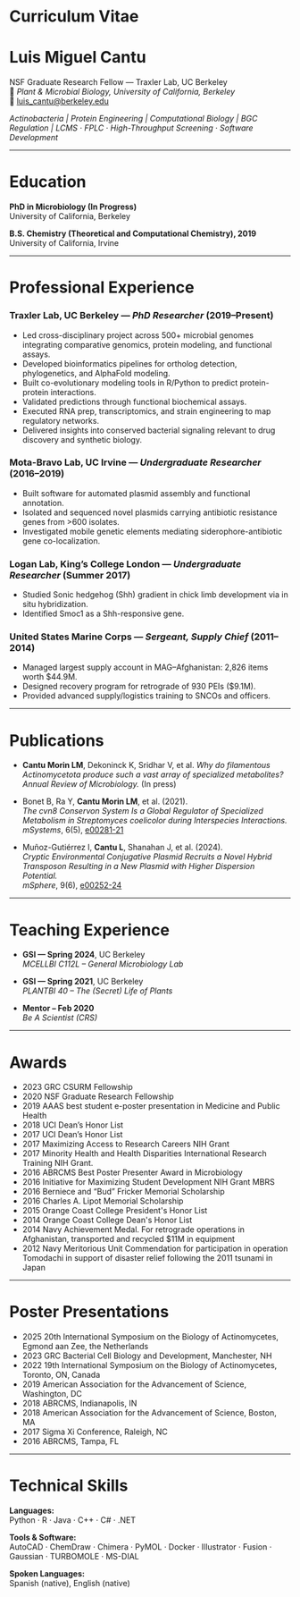 # Curriculum Vitae


# Luis Miguel Cantu 
NSF Graduate Research Fellow — Traxler Lab, UC Berkeley  
📍 *Plant & Microbial Biology, University of California, Berkeley*  
📧 [luis_cantu@berkeley.edu](mailto:luis_cantu@berkeley.edu)  

*Actinobacteria | Protein Engineering | Computational Biology | BGC Regulation | LCMS · FPLC · High-Throughput Screening · Software Development*

---

# Education

**PhD in Microbiology (In Progress)**  
University of California, Berkeley  

**B.S. Chemistry (Theoretical and Computational Chemistry), 2019**  
University of California, Irvine  

---

# Professional Experience

### Traxler Lab, UC Berkeley — *PhD Researcher* (2019–Present)

- Led cross-disciplinary project across 500+ microbial genomes integrating comparative genomics, protein modeling, and functional assays.
- Developed bioinformatics pipelines for ortholog detection, phylogenetics, and AlphaFold modeling.
- Built co-evolutionary modeling tools in R/Python to predict protein-protein interactions.
- Validated predictions through functional biochemical assays.
- Executed RNA prep, transcriptomics, and strain engineering to map regulatory networks.
- Delivered insights into conserved bacterial signaling relevant to drug discovery and synthetic biology.

### Mota-Bravo Lab, UC Irvine — *Undergraduate Researcher* (2016–2019)

- Built software for automated plasmid assembly and functional annotation.
- Isolated and sequenced novel plasmids carrying antibiotic resistance genes from >600 isolates.
- Investigated mobile genetic elements mediating siderophore-antibiotic gene co-localization.

### Logan Lab, King’s College London — *Undergraduate Researcher* (Summer 2017)

- Studied Sonic hedgehog (Shh) gradient in chick limb development via in situ hybridization.
- Identified Smoc1 as a Shh-responsive gene.

### United States Marine Corps — *Sergeant, Supply Chief* (2011–2014)

- Managed largest supply account in MAG–Afghanistan: 2,826 items worth $44.9M.
- Designed recovery program for retrograde of 930 PEIs ($9.1M).
- Provided advanced supply/logistics training to SNCOs and officers.

---

# Publications

- **Cantu Morin LM**, Dekoninck K, Sridhar V, et al. *Why do filamentous Actinomycetota produce such a vast array of specialized metabolites?*  
  *Annual Review of Microbiology.* (In press)

- Bonet B, Ra Y, **Cantu Morin LM**, et al. (2021).  
  *The cvn8 Conservon System Is a Global Regulator of Specialized Metabolism in Streptomyces coelicolor during Interspecies Interactions.*  
  *mSystems*, 6(5), [e00281-21](https://doi.org/10.1128/msystems.00281-21)

- Muñoz-Gutiérrez I, **Cantu L**, Shanahan J, et al. (2024).  
  *Cryptic Environmental Conjugative Plasmid Recruits a Novel Hybrid Transposon Resulting in a New Plasmid with Higher Dispersion Potential.*  
  *mSphere*, 9(6), [e00252-24](https://doi.org/10.1128/msphere.00252-24)

---

# Teaching Experience

- **GSI — Spring 2024**, UC Berkeley  
  *MCELLBI C112L – General Microbiology Lab*

- **GSI — Spring 2021**, UC Berkeley  
  *PLANTBI 40 – The (Secret) Life of Plants*

- **Mentor – Feb 2020**  
  *Be A Scientist (CRS)*

---
# Awards
- 2023  GRC CSURM Fellowship
- 2020  NSF Graduate Research Fellowship  
- 2019 	AAAS best student e-poster presentation in Medicine and Public Health
- 2018 	UCI Dean’s Honor List
- 2017 	UCI Dean’s Honor List
- 2017 	Maximizing Access to Research Careers NIH Grant
- 2017 	Minority Health and Health Disparities International Research Training NIH Grant.
- 2016 	ABRCMS Best Poster Presenter Award in Microbiology
- 2016 	Initiative for Maximizing Student Development NIH Grant MBRS
- 2016 	Berniece and “Bud” Fricker Memorial Scholarship
- 2016 	Charles A. Lipot Memorial Scholarship
- 2015 	Orange Coast College President's Honor List
- 2014	Orange Coast College Dean's Honor List
- 2014 	Navy Achievement Medal. For retrograde operations in Afghanistan, transported and recycled $11M in equipment
- 2012 	Navy Meritorious Unit Commendation for participation in operation Tomodachi in support of disaster relief following the 2011 tsunami in Japan

---
# Poster Presentations

- 2025 20th International Symposium on the Biology of Actinomycetes, Egmond aan Zee, the Netherlands
- 2023 GRC Bacterial Cell Biology and Development, Manchester, NH
- 2022 19th International Symposium on the Biology of Actinomycetes, Toronto, ON, Canada
- 2019 American Association for the Advancement of Science, Washington, DC
- 2018 ABRCMS, Indianapolis, IN
- 2018 American Association for the Advancement of Science, Boston, MA
- 2017 Sigma Xi Conference, Raleigh, NC
- 2016 ABRCMS, Tampa, FL

---
# Technical Skills

**Languages:**  
Python · R · Java · C++ · C# · .NET

**Tools & Software:**  
AutoCAD · ChemDraw · Chimera · PyMOL · Docker · Illustrator · Fusion · Gaussian · TURBOMOLE · MS-DIAL

**Spoken Languages:**  
Spanish (native), English (native)


<!--more-->

